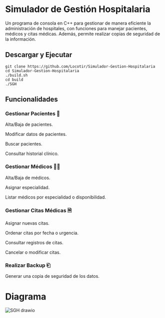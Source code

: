 # Simulador de Gestión Hospitalaria

Un programa de consola en C++ para gestionar de manera eficiente la administración de hospitales, con funciones para manejar pacientes, médicos y citas médicas. Además, permite realizar copias de seguridad de la información.

## Descargar y Ejecutar
```
git clone https://github.com/Locotir/Simulador-Gestion-Hospitalaria
cd Simulador-Gestion-Hospitalaria
./build.sh
cd build
./SGH
```


## Funcionalidades

### Gestionar Pacientes 🧑

Alta/Baja de pacientes.

Modificar datos de pacientes.

Buscar pacientes.

Consultar historial clínico.

### Gestionar Médicos 👨‍⚕️

Alta/Baja de médicos.

Asignar especialidad.

Listar médicos por especialidad o disponibilidad.

### Gestionar Citas Médicas 🗎

Asignar nuevas citas.

Ordenar citas por fecha o urgencia.

Consultar registros de citas.

Cancelar o modificar citas.


### Realizar Backup ⎗

Generar una copia de seguridad de los datos.

# Diagrama

![SGH drawio](https://github.com/user-attachments/assets/0d7606fb-ac87-4d26-8a25-5086890a62b0)
